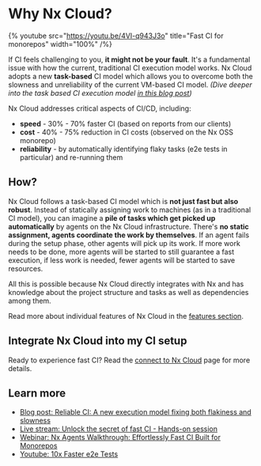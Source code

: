 # Why Nx Cloud?

{% youtube
src="https://youtu.be/4VI-q943J3o"
title="Fast CI for monorepos"
width="100%" /%}

If CI feels challenging to you, **it might not be your fault**. It's a fundamental issue with how the current, traditional CI execution model works. Nx Cloud adopts a new **task-based** CI model which allows you to overcome both the slowness and unreliability of the current VM-based CI model. _(Dive deeper into the task based CI execution model [in this blog post](/blog/reliable-ci-a-new-execution-model-fixing-both-flakiness-and-slowness))_

Nx Cloud addresses critical aspects of CI/CD, including:

- **speed** - 30% - 70% faster CI (based on reports from our clients)
- **cost** - 40% - 75% reduction in CI costs (observed on the Nx OSS monorepo)
- **reliability** - by automatically identifying flaky tasks (e2e tests in particular) and re-running them

## How?

Nx Cloud follows a task-based CI model which is **not just fast but also robust**. Instead of statically assigning work to machines (as in a traditional CI model), you can imagine a **pile of tasks which get picked up automatically** by agents on the Nx Cloud infrastructure. There's **no static assignment, agents coordinate the work by themselves**. If an agent fails during the setup phase, other agents will pick up its work. If more work needs to be done, more agents will be started to still guarantee a fast execution, if less work is needed, fewer agents will be started to save resources.

All this is possible because Nx Cloud directly integrates with Nx and has knowledge about the project structure and tasks as well as dependencies among them.

Read more about individual features of Nx Cloud in the [features section](/ci/features).

## Integrate Nx Cloud into my CI setup

Ready to experience fast CI? Read the [connect to Nx Cloud](/ci/intro/connect-to-nx-cloud) page for more details.

## Learn more

- [Blog post: Reliable CI: A new execution model fixing both flakiness and slowness](/blog/reliable-ci-a-new-execution-model-fixing-both-flakiness-and-slowness)
- [Live stream: Unlock the secret of fast CI - Hands-on session](https://www.youtube.com/live/rkLKaqLeDa0)
- [Webinar: Nx Agents Walkthrough: Effortlessly Fast CI Built for Monorepos](https://go.nx.dev/march-webinar?utm_source=nx_cloud&utm_medium=nxdocs&utm_campaign=nx_agents&utm_id=devrel)
- [Youtube: 10x Faster e2e Tests](https://www.youtube.com/watch?v=0YxcxIR7QU0)
